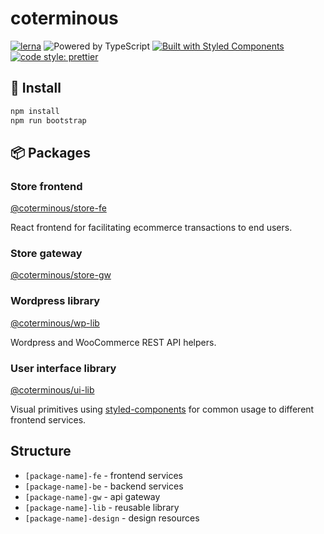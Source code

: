 # coterminous

[![lerna](https://img.shields.io/badge/maintained%20with-lerna-cc00ff.svg)](https://lernajs.io/)
![Powered by TypeScript](https://img.shields.io/badge/powered%20by-typescript-blue.svg)
[![Built with Styled Components](https://img.shields.io/badge/built%20with-styled%20components-db7093.svg)](https://www.styled-components.com/)
[![code style: prettier](https://img.shields.io/badge/code_style-prettier-ff69b4.svg)](https://github.com/prettier/prettier)

## 🔨 Install

```bash
npm install
npm run bootstrap
```

## 📦 Packages

### Store frontend

[@coterminous/store-fe](./packages/coterminous-store-fe)

React frontend for facilitating ecommerce transactions to end users.

### Store gateway

[@coterminous/store-gw](./packages/coterminous-store-gw)

### Wordpress library

[@coterminous/wp-lib](./packages/coterminous-wp-lib)

Wordpress and WooCommerce REST API helpers.

### User interface library

[@coterminous/ui-lib](./packages/coterminous-ui-lib)

Visual primitives using [styled-components](https://www.styled-components.com/) for common usage to different frontend services.

## Structure

- `[package-name]-fe` - frontend services
- `[package-name]-be` - backend services
- `[package-name]-gw` - api gateway
- `[package-name]-lib` - reusable library
- `[package-name]-design` - design resources
